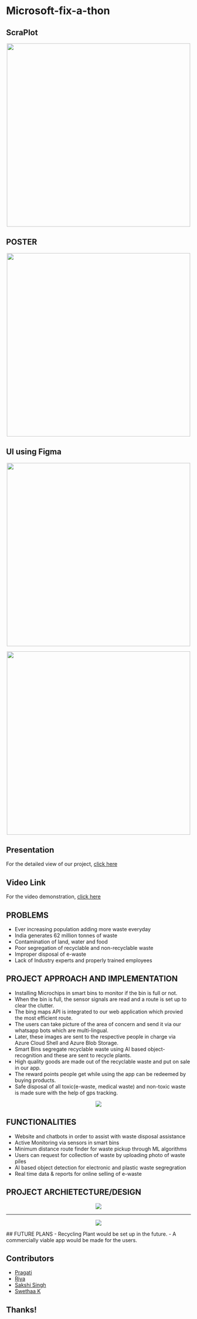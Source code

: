 # Microsoft-fix-a-thon

## ScraPlot
<p align="center"><img src="https://github.com/1539sakshi/Microsoft-fix-a-thon/blob/main/Images/Logo/ScraPlot.png" width="500"/></p>


## POSTER
<p align="center"><img src="https://github.com/1539sakshi/Microsoft-fix-a-thon/blob/main/Images/Poster/We%20Plot%20to%20Scrap.png" width="500"/></p>

## UI using Figma
<p align="center"><img src="https://github.com/1539sakshi/Microsoft-fix-a-thon/blob/main/Images/Figma-UI-UX/Login-SignUp.png" width="500"/></p>
<p align="center"><img src="https://github.com/1539sakshi/Microsoft-fix-a-thon/blob/main/Images/Figma-UI-UX/HomePage.png" width="500"/></p>

## Presentation 
For the detailed view of our project, [click here](https://docs.google.com/presentation/d/1ScQIiLdh678mbyNnBK3zcxzHWj465ZGI/edit#slide=id.p6)


## Video Link
For the video demonstration, [click here]()


## PROBLEMS
- Ever increasing population adding more waste everyday
- India generates 62 million tonnes of waste
- Contamination of  land, water and food
- Poor segregation of recyclable and non-recyclable waste  
- Improper disposal of e-waste
- Lack of Industry experts
and properly trained employees


## PROJECT APPROACH AND IMPLEMENTATION
- Installing Microchips in smart bins to monitor if the bin is full or not. 
- When the bin is full, the sensor signals are read and a route is set up to clear the clutter. 
- The bing maps API is integrated to our web application which provied the most efficient route. 
- The users can take picture of the area of concern and send it via our whatsapp bots which are multi-lingual. 
- Later, these images are sent to the respective people in charge via Azure Cloud Shell and Azure Blob Storage. 
- Smart Bins segregate recyclable waste using AI based object-recognition and these are sent to recycle plants. 
- High quality goods are made out of the recyclable waste and put on sale in our app. 
- The reward points people get while using the app can be redeemed by buying products. 
- Safe disposal of all toxic(e-waste, medical waste) and non-toxic waste is made sure with the help of gps tracking. 

<p align="center"><img src="Images/Project Architecture/Project Flow Diagram.PNG"/></p>


## FUNCTIONALITIES
- Website and chatbots in order to assist with waste disposal assistance
- Active Monitoring via sensors in smart bins
- Minimum distance route finder for waste pickup through ML algorithms
- Users can request for collection of waste by uploading photo of waste piles
- AI based object detection for electronic and plastic waste segregration
- Real time data & reports for online selling of e-waste 


## PROJECT ARCHIETECTURE/DESIGN
<p align="center"><img src="Images/Project Architecture/Working of sensor.jpeg"/></p>

---

<p align="center"><img src="Images/Project Architecture/Cloud architecture.jpeg"/></p>
## FUTURE PLANS
- Recycling Plant would be set up in the future.
- A commercially viable app would be made for the users.

## Contributors
* [Pragati](https://www.linkedin.com/in/pragati-bhat-47446419a/)
* [Riya]()
* [Sakshi Singh](https://www.linkedin.com/in/1539sakshisingh)
* [Swethaa K](https://www.linkedin.com/in/swethaa-kumar-017a001b3/)


## Thanks!

